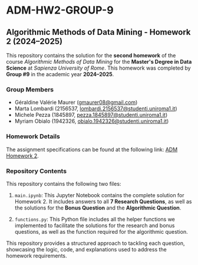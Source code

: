 # ADM-HW2-GROUP-9
## Algorithmic Methods of Data Mining - Homework 2 (2024–2025)

This repository contains the solution for the **second homework** of the course *Algorithmic Methods of Data Mining* for the **Master's Degree in Data Science** at *Sapienza University of Rome*. This homework was completed by **Group #9** in the academic year **2024–2025**. 

### Group Members
- Géraldine Valérie Maurer (gmaurer08@gmail.com)
- Marta Lombardi (2156537, lombardi.2156537@studenti.uniroma1.it)
- Michele Pezza (1845897, pezza.1845897@studenti.uniroma1.it)
- Myriam Obialo (1942326, obialo.1942326@studenti.uniroma1.it)

### Homework Details
The assignment specifications can be found at the following link: [ADM Homework 2](https://github.com/Sapienza-University-Rome/ADM/tree/master/2024/Homework_2).

### Repository Contents
This repository contains the following two files:

1. `main.ipynb`: This Jupyter Notebook contains the complete solution for Homework 2. It includes answers to all **7 Research Questions**, as well as the solutions for the **Bonus Question** and the **Algorithmic Question**.

2. `functions.py`: This Python file includes all the helper functions we implemented to facilitate the solutions for the research and bonus questions, as well as the function required for the algorithmic question.

This repository provides a structured approach to tackling each question, showcasing the logic, code, and explanations used to address the homework requirements.
